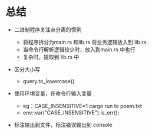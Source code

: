 # 总结

- 二进制程序关注点分离的惯例
    - 将程序拆分为main.rs 和lib.rs 将业务逻辑放入到 lib.rs
    - 当命令行解析逻辑较少时，放入到main.rs 中也行
    - 复杂时，提取到 lib.rs 中

- 区分大小写
    - query.to_lowercase()

- 使用环境变量，在命令行输入变量 
    - eg：CASE_INSENSITIVE=1 cargo run to poem.txt
    - env::var("CASE_INSENSITIVE").is_err();
- 标注输出到文件，标注错误输出到 console